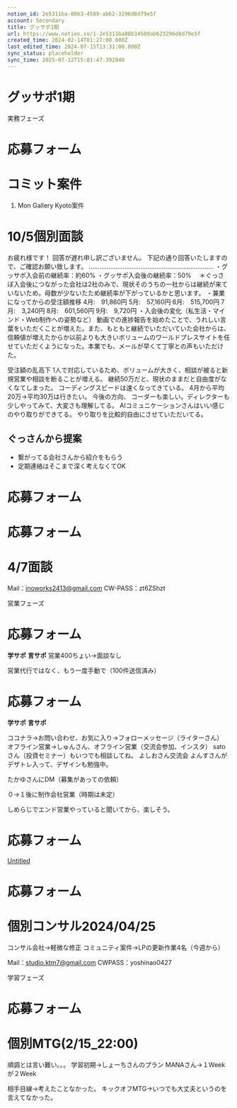 ```yaml
---
notion_id: 2e5311ba-80b3-4509-ab62-3296d8d79e5f
account: Secondary
title: グッサポ1期
url: https://www.notion.so/1-2e5311ba80b34509ab623296d8d79e5f
created_time: 2024-02-14T01:27:00.000Z
last_edited_time: 2024-07-15T13:31:00.000Z
sync_status: placeholder
sync_time: 2025-07-12T15:01:47.392040
---
```

# グッサポ1期

実務フェーズ
  # 応募フォーム
  # コミット案件
  1. Mon Gallery Kyoto案件
  
  # 10/5個別面談
  お疲れ様です！
回答が遅れ申し訳ございません。
下記の通り回答いたしますので、ご確認お願い致します。
‥‥‥‥‥‥‥‥‥‥‥‥‥‥‥‥‥‥‥‥‥‥‥‥‥‥‥‥‥‥‥‥‥‥‥
・グッサポ入会前の継続率：約60%
  ・グッサポ入会後の継続率：50%　
＊ぐっさぽ入会後につながった会社は2社のみで、現状そのうちの一社からは継続が来ていないため。母数が少ないたため継続率が下がっているかと思います。
  ・兼業になってからの受注額推移
4月:　91,860円
5月:　57,160円
6月:　515,700円
7月:　3,240円
8月:　601,560円
9月:　9,720円
  ・入会後の変化（私生活・マインド・Web制作への姿勢など）
動画での進捗報告を始めたことで、うれしい言葉をいただくことが増えた。また、もともと継続でいただいていた会社からは、信頼値が増えたからか以前よりも大きいボリュームのワールドプレスサイトを任せていただくようになった。本業でも、メールが早くて丁寧との声もいただけた。
  
  受注額の乱高下
  1人で対応しているため、ボリュームが大きく、相談が被ると新規営業や相談を断ることが増える。
  継続50万だと、現状のままだと自由度がなくなてしまった。
コーディングスピードは速くなってきている。
4月から平均20万→平均30万は行きたい。
  今後の方向、
コーダーも楽しい。ディレクターも少しやってみて、大変さも理解してる。
  AIコミュニケーションさんはいい感じのやり取りができてる。
やり取りを比較的自由にさせていただいてる。
  
  ## ぐっさんから提案
  - 繋がってる会社さんから紹介をもらう
  - 定期連絡はそこまで深く考えなくてOK
  # 応募フォーム
  
  
  # 応募フォーム
  
  # 4/7面談
  
  Mail：inoworks2413@gmail.com
  CW-PASS：zt6ZShzt
  
営業フェーズ
  # 応募フォーム
  
  **学サポ**
  **言サポ**
  営業400ちょい→面談なし
  
  営業代行ではなく、もう一度手動で（100件送信済み）
  
  
  
  # 応募フォーム
  **学サポ**
  **言サポ**
  
  
  ココナラ→お問い合わせ、お気に入り→フォローメッセージ（ライターさん）
  オフライン営業→しゅんさん、オフライン営業（交流会参加、インスタ）
  satoさん（投資セミナー）もいつでも相談してね。
  よしおさん交流会
  よんすさんがデザトレ入って、デザインも勉強中。
  
  たかゆさんにDM（募集があっての依頼）
  
  ０→１後に制作会社営業（時期は未定）
  
  しめらじでエンド営業やっていると聞いてから、楽しそう。
  
  # 応募フォーム
  [Untitled](https://www.notion.so/c10e051b2ed54c1f8df964bc5449050d) 
  
  # 応募フォーム
  
  
  # 個別コンサル2024/04/25
  コンサル会社→軽微な修正
  コミュニティ案件→LPの更新作業4名（今週から）
  
  
  Mail：studio.ktm7@gmail.com
  CWPASS：yoshinao0427
  
学習フェーズ
  # 応募フォーム
  # 個別MTG(2/15_22:00)
  順調とは言い難い。。。
  学習初期→しょーちさんのプラン
  MANAさん→１Weekが２Week
  
  
  相手目線→考えたことなかった。
  キックオフMTG→いつでも大丈夫というのを言えてなかった。